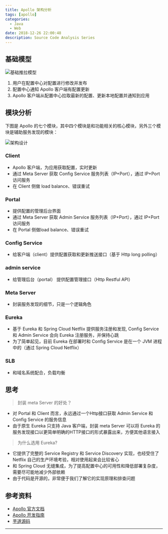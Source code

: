 ```yaml
---
title: Apollo 架构分析
tags: [apollo]
categories:
  - Java
  - Web
date: 2018-12-26 22:00:48
description: Source Code Analysis Series
---
```

<p class="description"></p>

## 基础模型

![基础推拉模型](/uploads/apollo/basicArchitecture.png)

1. 用户在配置中心对配置进行修改并发布
2. 配置中心通知 Apollo 客户端有配置更新
3. Apollo 客户端从配置中心拉取最新的配置、更新本地配置并通知到应用

## 模块分析

下图是 Apollo 的七个模块，其中四个模块是和功能相关的核心模块，另外三个模块是辅助服务发现的模块：<!-- more -->

![架构设计](/uploads/apollo/architecture.png)

### Client
- Apollo 客户端，为应用获取配置，实时更新
- 通过 Meta Server 获取 Config Service 服务列表（IP+Port），通过 IP+Port 访问服务
- 在 Client 侧做 load balance、错误重试

### Portal
- 提供配置的管理后台界面
- 通过 Meta Server 获取 Admin Service 服务列表（IP+Port），通过 IP+Port 访问服务
- 在 Portal 侧做load balance、错误重试

### Config Service
- 给客户端（client）提供配置获取和更新推送接口（基于 Http long polling）

### admin service
- 给管理后台（portal） 提供配置管理接口（Http Restful API）

### Meta Server
- 封装服务发现的细节，只是一个逻辑角色

### Eureka
- 基于 Eureka 和 Spring Cloud Netflix 提供服务注册和发现, Config Service 和 Admin Service 会向 Eureka 注册服务，并保持心跳
- 为了简单起见，目前 Eureka 在部署时和 Config Service 是在一个 JVM 进程中的（通过 Spring Cloud Netflix）

### SLB
- 和域名系统配合，负载均衡

## 思考
> 封装 meta Server 的好处？
- 对 Portal 和 Client 而言，永远通过一个Http接口获取 Admin Service 和 Config Service 的服务信息
- 由于原生 Eureka 只支持 Java 客户端，封装 meta Server 可以将 Eureka 的服务发现接口以更简单明确的HTTP接口的形式暴露出来，方便其他语言接入

> 为什么选用 Eureka?
- 它提供了完整的 Service Registry 和 Service Discovery 实现，也经受住了 Netflix 自己的生产环境考验，相对使用起来会比较省心
- 和 Spring Cloud 无缝集成，为了提高配置中心的可用性和降低部署复杂度，需要尽可能地减少外部依赖
- 由于代码是开源的，非常便于我们了解它的实现原理和排查问题

## 参考资料

- [Apollo 官方文档](https://github.com/ctripcorp/apollo/wiki)
- [Apollo 开发指南](https://github.com/ctripcorp/apollo/wiki/Apollo%E5%BC%80%E5%8F%91%E6%8C%87%E5%8D%97)
- [芋道源码](http://www.iocoder.cn/categories/Apollo/)
  
<hr />